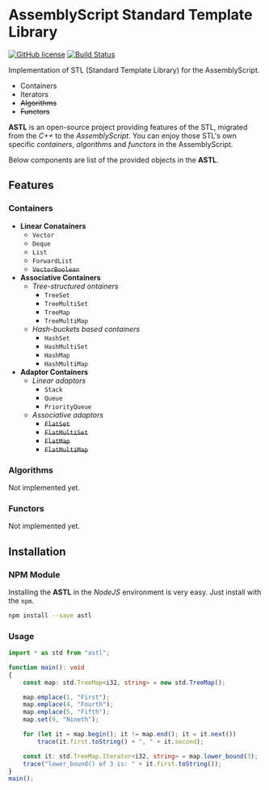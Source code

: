 # AssemblyScript Standard Template Library

[![GitHub license](https://img.shields.io/badge/license-MIT-blue.svg)](https://github.com/samchon/astl/blob/master/LICENSE)
[![Build Status](https://github.com/samchon/astl/workflows/build/badge.svg)](https://github.com/samchon/astl/actions?query=workflow%3Abuild)

Implementation of STL (Standard Template Library) for the AssemblyScript.

  - Containers
  - Iterators
  - ~~Algorithms~~
  - ~~Functors~~

**ASTL** is an open-source project providing features of the STL, migrated from the *C++* to the *AssemblyScript*. You can enjoy those STL's own specific *containers*, *algorithms* and *functors* in the AssemblyScript.

Below components are list of the provided objects in the **ASTL**.




## Features
### Containers
  - **Linear Conatainers**
    - `Vector`
    - `Deque`
    - `List`
    - `ForwardList`
    - ~~`VectorBoolean`~~
  - **Associative Containers**
    - *Tree-structured ontainers*
      - `TreeSet`
      - `TreeMultiSet`
      - `TreeMap`
      - `TreeMultiMap`
    - *Hash-buckets based containers*
      - `HashSet`
      - `HashMultiSet`
      - `HashMap`
      - `HashMultiMap`
  - **Adaptor Containers**
    - *Linear adaptors*
      - `Stack`
      - `Queue`
      - `PriorityQueue`
    - *Associative adaptors*
      - ~~`FlatSet`~~
      - ~~`FlatMultiSet`~~
      - ~~`FlatMap`~~
      - ~~`FlatMultiMap`~~

### Algorithms
Not implemented yet.

### Functors
Not implemented yet.




## Installation
### NPM Module
Installing the **ASTL** in the *NodeJS* environment is very easy. Just install with the `npm`.

```bash
npm install --save astl
```
### Usage
```typescript
import * as std from "astl";

function main(): void
{
    const map: std.TreeMap<i32, string> = new std.TreeMap();

    map.emplace(1, "First");
    map.emplace(4, "Fourth");
    map.emplace(5, "Fifth");
    map.set(9, "Nineth");

    for (let it = map.begin(); it != map.end(); it = it.next())
        trace(it.first.toString() + ", " + it.second);

    const it: std.TreeMap.Iterator<i32, string> = map.lower_bound(3);
    trace("lower_bound() of 3 is: " + it.first.toString());
}
main();
```